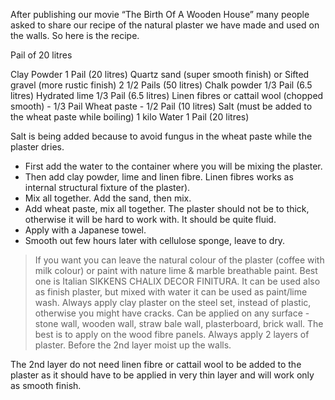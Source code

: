 After publishing our movie “The Birth Of A Wooden House” many people asked to share our recipe of the natural plaster we have made and used on the walls. So here is the recipe.

Pail of 20 litres

Clay Powder 1 Pail (20 litres)
Quartz sand (super smooth finish) or Sifted gravel (more rustic finish) 2 1/2 Pails (50 litres)
Chalk powder 1/3 Pail (6.5 litres)
Hydrated lime 1/3 Pail (6.5 litres)
Linen fibres or cattail wool (chopped smooth) - 1/3 Pail 
Wheat paste - 1/2 Pail (10 litres) 
Salt (must be added to the wheat paste while boiling) 1 kilo
Water 1 Pail (20 litres)

Salt is being added because to avoid fungus in the wheat paste while the plaster dries.

- First add the water to the container where you will be mixing the plaster.
- Then add clay powder, lime and linen fibre. Linen fibres works as internal structural fixture of the plaster).
- Mix all together. Add the sand, then mix.
- Add wheat paste, mix all together. The plaster should not be to thick, otherwise it will be hard to work with. It should be quite fluid.
- Apply with a Japanese towel.
- Smooth out few hours later with cellulose sponge, leave to dry.

> If you want you can leave the natural colour of the plaster (coffee with milk colour) or paint with nature lime & marble breathable paint.
> Best one is Italian SIKKENS CHALIX DECOR FINITURA.
> It can be used also as finish plaster, but mixed with water it can be used as paint/lime wash.
> Always apply clay plaster on the steel set, instead of plastic, otherwise you might have cracks.
> Can be applied on any surface - stone wall, wooden wall, straw bale wall, plasterboard, brick wall.
> The best is to apply on the wood fibre panels.
> Always apply 2 layers of plaster.
> Before the 2nd layer moist up the walls.

The 2nd layer do not need linen fibre or cattail wool to be added to the plaster as it should have to be applied in very thin layer and will work only as smooth finish.
